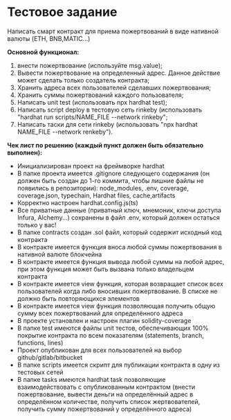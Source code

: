 # Тестовое задание

Написать смарт контракт для приема пожертвований в виде нативной валюты (ETH, BNB,MATIC...)

**Основной функционал:**
1) внести пожертвование (используйте msg.value);
2) Вывести пожертвование на определенный адрес. Данное действие может сделать только создатель контракта;
3) Хранить адреса всех пользователей сделавших пожертвования;  
4) Хранить суммы пожертвований каждого пользователя;
5) Написать unit test (использовать npx hardhat test);
6) Написать script deploy в тестовую сеть rinkeby (использовать "hardhat run scripts/NAME_FILE --network rinkeby";
7) Написать таски для сети rinkeby (использовать "npx hardhat NAME_FILE --network renkeby").

**Чек лист по решению (каждый пункт должен быть обязательно выполнен):**
- Инициализирован проект на фреймворке hardhat
- В папке проекта имеется .gitignore cледующего содержания (он должен быть создан до 1-го коммита, чтобы лишние файлы не появились в репозитории):
node_modules, .env, coverage, coverage.json, typechain, Hardhat files, cache,artifacts
- Корректно настроен hardhat.config.js(ts)
- Все приватные данные (приватный ключ, мнемоник, ключи доступа Infura, Alchemy...) сохранены в файл .env, который должен остаться только у вас!
- В папке contracts создан .sol файл, который содержит исходный код контракта
- В контракте имеется функция вноса любой суммы пожертвования в нативной валюте блокчейна
- В контракте имеется функция вывода любой суммы на любой адрес, при этом функция может быть вызвана только владельцем контракта
- В контракте имеется view функция, которая возвращает список всех пользователей когда либо вносивших пожертвование. В списке не должно быть повторяющихся элементов
- В контракте имеется view функция позволяющая получить общую сумму всех пожертвований для определённого адреса
- В проекте установлен и настроен плагин solidity-coverage
- В папке test имеются файлы unit тестов, обеспечивающих 100% покрытие контракта по всем показателям (statements, branch, functions, lines)
- Проект опубликован для всех пользователей на выбор github/gitlab/bitbucket
- В папке scripts имеется скрипт для публикации контракта в одну из тестовых сетей
- В папке tasks имеются hardhat task позволяющие взаимодействовать с опубликованным контрактом (внести пожертвование, вывести деньги на определённый адрес в определённом количестве, получить список жертвователей, получить сумму пожертвований у определённого адреса)



